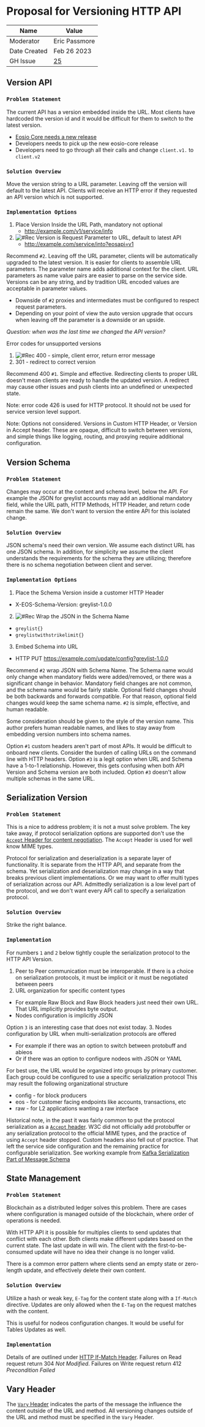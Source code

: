 # Proposal for Versioning HTTP API

| Name         | Value         |
|--------------|---------------|
| Moderator    | Eric Passmore |
| Date Created | Feb 26 2023   |
| GH Issue     | [25](https://github.com/eosnetworkfoundation/engineering/issues/25) |

## Version API

### `Problem Statement`
The current API has a version embedded inside the URL. Most clients have hardcoded the version id and it would be difficult for them to switch to the latest version.
- [Eosio Core needs a new release](https://github.com/greymass/eosio-core/tree/master/src/api/v1)
- Developers needs to pick up the new eosio-core release
- Developers need to go through all their calls and change `client.v1.` to `client.v2`

### `Solution Overview`
Move the version string to a URL parameter. Leaving off the version will default to the latest API. Clients will receive an HTTP error if they requested an API version which is not supported.

### `Implementation Options`
1. Place Version Inside the URL Path, mandatory not optional
   - http://example.com/v1/service/info
2. ![#Rec](https://placehold.co/120x50/c5f015/000000/png?text=Recommended) Version is Request Parameter to URL, default to latest API  
   - http://example.com/service/into?eosapi=v1

Recommend `#2`. Leaving off the URL parameter, clients will be automatically upgraded to the latest version. It is easier for clients to assemble URL parameters. The parameter name adds additional context for the client. URL parameters as name value pairs are easier to parse on the service side. Versions can be any string, and by tradition URL encoded values are acceptable in parameter values.
- Downside of `#2` proxies and intermediates must be configured to respect request parameters.
- Depending on your point of view the auto version upgrade that occurs when leaving off the parameter is a downside or an upside.

*Question: when was the last time we changed the API version?*

Error codes for unsupported versions
1. ![#Rec](https://placehold.co/120x50/c5f015/000000/png?text=Recommended) 400 - simple, client error, return error message
2. 301 - redirect to correct version

Recommend 400 `#1`. Simple and effective. Redirecting clients to proper URL doesn't mean clients are ready to handle the updated version. A redirect may cause other issues and push clients into an undefined or unexpected state.

Note: error code 426 is used for HTTP protocol. It should not be used for service version level support.

Note: Options not considered. Versions in Custom HTTP Header, or Version in Accept header. These are opaque, difficult to switch between versions, and simple things like logging, routing, and proxying require additional configuration.

## Version Schema

### `Problem Statement`
Changes may occur at the content and schema level, below the API. For example the JSON for greylist accounts may add an additional mandatory field, while the URL path, HTTP Methods, HTTP Header, and return code remain the same. We don't want to version the entire API for this isolated change.

### `Solution Overview`
JSON schema's need their own version. We assume each distinct URL has one JSON schema. In addition, for simplicity we assume the client understands the requirements for the schema they are utilizing; therefore there is no schema negotiation between client and server.

### `Implementation Options`
1. Place the Schema Version inside a customer HTTP Header
- X-EOS-Schema-Version: greylist-1.0.0
2. ![#Rec](https://placehold.co/120x50/c5f015/000000/png?text=Recommended) Wrap the JSON in the Schema Name
- `greylist{}`
- `greylistwithstrikelimit{}`
3. Embed Schema into URL
- HTTP PUT https://example.com/update/config?greylist-1.0.0

Recommend `#2` wrap JSON with Schema Name. The Schema name would only change when mandatory fields were added/removed, or there was a significant change in behavior. Mandatory field changes are not common, and the schema name would be fairly stable. Optional field changes should be both backwards and forwards compatible. For that reason, optional field changes would keep the same schema name. `#2` is simple, effective, and human readable.

Some consideration should be given to the style of the version name. This author prefers human readable names, and likes to stay away from embedding version numbers into schema names.

Option `#1` custom headers aren't part of most APIs. It would be difficult to onboard new clients. Consider the burden of calling URLs on the command line with HTTP headers.
Option `#3` is a legit option when URL and Schema have a 1-to-1 relationship. However, this gets confusing when both API Version and Schema version are both included. Option `#3` doesn't allow multiple schemas in the same URL.

## Serialization Version

### `Problem Statement`
This is a nice to address problem; it is not a must solve problem. The key take away, if protocol serialization options are supported don't use the [`Accept` Header for content negotiation](https://developer.mozilla.org/en-US/docs/Web/HTTP/Content_negotiation#the_accept_header). The `Accept` Header is used for well know MIME types.

Protocol for serialization and deserialization is a separate layer of functionality. It is separate from the HTTP API, and separate from the schema. Yet serialization and deserialization may change in a way that breaks previous client implementations. Or we may want to offer multi types of serialization across our API. Admittedly serialization is a low level part of the protocol, and we don't want every API call to specify a serialization protocol.

### `Solution Overview`
Strike the right balance.

### `Implementation`
For numbers `1` and `2` below tightly couple the serialization protocol to the HTTP API Version.

1. Peer to Peer communication must be interoperable. If there is a choice on serialization protocols, it must be implicit or it must be negotiated between peers
2. URL organization for specific content types
- For example Raw Block and Raw Block headers just need their own URL. That URL implicitly provides byte output.
- Nodes configuration is implicitly JSON

Option `3` is an interesting case that does not exist today.
3. Nodes configuration by URL when multi-serialization protocols are offered
- For example if there was an option to switch between protobuff and abieos
- Or if there was an option to configure nodeos with JSON or YAML

For best use, the URL would be organized into groups by primary customer. Each group could be configured to use a specific serialization protocol This may result the following organizational structure
- config - for block producers
- eos - for customer facing endpoints like accounts, transactions, etc
- raw - for L2 applications wanting a raw interface  

Historical note, in the past it was fairly common to put the protocol serialization as a [`Accept` header](https://developer.mozilla.org/en-US/docs/Web/HTTP/Headers/Accept). W3C did not officially add protobuffer or any serialization protocol to the official MIME types, and the practice of using `Accept` header stopped. Custom headers also fell out of practice. That left the service side configuration and the remaining practice for configurable serialization. See working example from [Kafka Serialization Part of Message Schema](https://docs.confluent.io/platform/current/schema-registry/serdes-develop/serdes-protobuf.html#protobuf-schema-serializer-and-deserializer)

## State Management

### `Problem Statement`
Blockchain as a distributed ledger solves this problem. There are cases where configuration is managed outside of the blockchain, where order of operations is needed.

With HTTP API it is possible for multiples clients to send updates that conflict with each other. Both clients make different updates based on the current state. The last update in will win. The client with the first-to-be-consumed update will have no idea their change is no longer valid.

There is a common error pattern where clients send an empty state or zero-length update, and effectively delete their own content.   

### `Solution Overview`
Utilize a hash or weak key, `E-Tag` for the content state along with a `If-Match` directive. Updates are only allowed when the `E-Tag` on the request matches with the content.

This is useful for nodeos configuration changes. It would be useful for Tables Updates as well.

### `Implementation`
Details of are outlined under [HTTP If-Match Header](https://developer.mozilla.org/en-US/docs/Web/HTTP/Headers/If-Match). Failures on Read request return 304 *Not Modified*. Failures on Write request return 412 *Precondition Failed*

## Vary Header
The [`Vary` Header](https://developer.mozilla.org/en-US/docs/Web/HTTP/Headers/Vary) indicates the parts of the message the influence the content outside of the URL and method. All versioning changes outside of the URL and method must be specified in the `Vary` Header.
